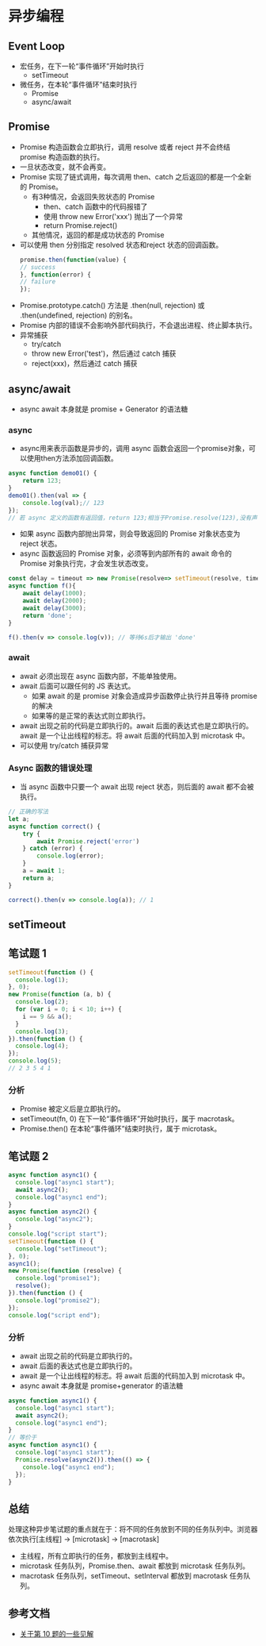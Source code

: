 # 异步编程

## Event Loop
- 宏任务，在下一轮“事件循环”开始时执行
    - setTimeout
- 微任务，在本轮“事件循环”结束时执行
    - Promise
    - async/await

## Promise
- Promise 构造函数会立即执行，调用 resolve 或者 reject 并不会终结 promise 构造函数的执行。
- 一旦状态改变，就不会再变。
- Promise 实现了链式调用，每次调用 then、catch 之后返回的都是一个全新的 Promise。
  - 有3种情况，会返回失败状态的 Promise
    - then、catch 函数中的代码报错了
    - 使用 throw new Error('xxx') 抛出了一个异常
    - return Promise.reject()
  - 其他情况，返回的都是成功状态的 Promise
- 可以使用 then 分别指定 resolved 状态和reject 状态的回调函数。
    ```js
    promise.then(function(value) {
    // success
    }, function(error) {
    // failure
    });
    ```
- Promise.prototype.catch() 方法是 .then(null, rejection) 或 .then(undefined, rejection) 的别名。
- Promise 内部的错误不会影响外部代码执行，不会退出进程、终止脚本执行。
- 异常捕获
  - try/catch
  - throw new Error('test')，然后通过 catch 捕获
  - reject(xxx)，然后通过 catch 捕获

## async/await
- async await 本身就是 promise + Generator 的语法糖

### async
- async用来表示函数是异步的，调用 async 函数会返回一个promise对象，可以使用then方法添加回调函数。
```js
async function demo01() {
    return 123;
}
demo01().then(val => {
    console.log(val);// 123
});
// 若 async 定义的函数有返回值，return 123;相当于Promise.resolve(123),没有声明式的 return则相当于执行了Promise.resolve();
```
- 如果 async 函数内部抛出异常，则会导致返回的 Promise 对象状态变为 reject 状态。
- async 函数返回的 Promise 对象，必须等到内部所有的 await 命令的 Promise 对象执行完，才会发生状态改变。
```js
const delay = timeout => new Promise(resolve=> setTimeout(resolve, timeout));
async function f(){
    await delay(1000);
    await delay(2000);
    await delay(3000);
    return 'done';
}

f().then(v => console.log(v)); // 等待6s后才输出 'done'
```

### await
- await 必须出现在 async 函数内部，不能单独使用。  
- await 后面可以跟任何的 JS 表达式。
  - 如果 await 的是 promise 对象会造成异步函数停止执行并且等待 promise 的解决
  - 如果等的是正常的表达式则立即执行。
- await 出现之前的代码是立即执行的。await 后面的表达式也是立即执行的。await 是一个让出线程的标志。将 await 后面的代码加入到 microtask 中。
- 可以使用 try/catch 捕获异常

### Async 函数的错误处理
- 当 async 函数中只要一个 await 出现 reject 状态，则后面的 await 都不会被执行。
```js
// 正确的写法
let a;
async function correct() {
    try {
        await Promise.reject('error')
    } catch (error) {
        console.log(error);
    }
    a = await 1;
    return a;
}

correct().then(v => console.log(a)); // 1
```

## setTimeout

## 笔试题 1

```js
setTimeout(function () {
  console.log(1);
}, 0);
new Promise(function (a, b) {
  console.log(2);
  for (var i = 0; i < 10; i++) {
    i == 9 && a();
  }
  console.log(3);
}).then(function () {
  console.log(4);
});
console.log(5);
// 2 3 5 4 1
```

### 分析

- Promise 被定义后是立即执行的。
- setTimeout(fn, 0) 在下一轮“事件循环”开始时执行，属于 macrotask。
- Promise.then() 在本轮“事件循环”结束时执行，属于 microtask。

## 笔试题 2

```js
async function async1() {
  console.log("async1 start");
  await async2();
  console.log("async1 end");
}
async function async2() {
  console.log("async2");
}
console.log("script start");
setTimeout(function () {
  console.log("setTimeout");
}, 0);
async1();
new Promise(function (resolve) {
  console.log("promise1");
  resolve();
}).then(function () {
  console.log("promise2");
});
console.log("script end");
```

### 分析

- await 出现之前的代码是立即执行的。
- await 后面的表达式也是立即执行的。
- await 是一个让出线程的标志。将 await 后面的代码加入到 microtask 中。
- async await 本身就是 promise+generator 的语法糖

```js
async function async1() {
  console.log("async1 start");
  await async2();
  console.log("async1 end");
}
// 等价于
async function async1() {
  console.log("async1 start");
  Promise.resolve(async2()).then(() => {
    console.log("async1 end");
  });
}
```

## 总结

处理这种异步笔试题的重点就在于：将不同的任务放到不同的任务队列中。浏览器依次执行[主线程] -> [microtask] -> [macrotask]

- 主线程，所有立即执行的任务，都放到主线程中。
- microtask 任务队列，Promise.then、await 都放到 microtask 任务队列。
- macrotask 任务队列，setTimeout、setInterval 都放到 macrotask 任务队列。

## 参考文档

- [关于第 10 题的一些见解](https://github.com/Advanced-Frontend/Daily-Interview-Question/issues/7)

